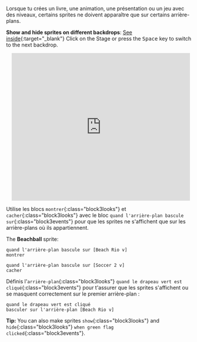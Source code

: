 Lorsque tu crées un livre, une animation, une présentation ou un jeu avec des niveaux, certains sprites ne doivent apparaître que sur certains arrière-plans.

**Show and hide sprites on different backdrops**: [See inside](https://scratch.mit.edu/projects/499876704/editor){:target="_blank"}
Click on the Stage or press the <kbd>Space</kbd> key to switch to the next backdrop.
<div class="scratch-preview" style="margin-left: 15px;">
  <iframe allowtransparency="true" width="485" height="402" src="https://scratch.mit.edu/projects/embed/499876704/?autostart=false" frameborder="0"></iframe>
</div>

Utilise les blocs `montrer`{:class="block3looks"} et `cacher`{:class="block3looks"} avec le bloc `quand l'arrière-plan bascule sur`{:class="block3events"} pour que les sprites ne s'affichent que sur les arrière-plans où ils appartiennent.

The **Beachball** sprite:
```blocks3
quand l'arrière-plan bascule sur [Beach Rio v]
montrer

quand l'arrière-plan bascule sur [Soccer 2 v]
cacher
```

Définis l'`arrière-plan`{:class="block3looks"} `quand le drapeau vert est cliqué`{:class="block3events"} pour t'assurer que les sprites s'affichent ou se masquent correctement sur le premier arrière-plan :

```blocks3
quand le drapeau vert est cliqué 
basculer sur l'arrière-plan [Beach Rio v]
```

**Tip:** You can also make sprites `show`{:class="block3looks"} and `hide`{:class="block3looks"} `when green flag clicked`{:class="block3events"}.
